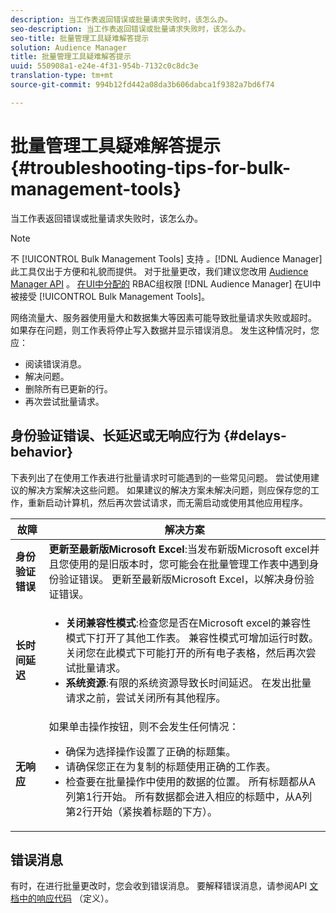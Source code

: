 ```yaml
---
description: 当工作表返回错误或批量请求失败时，该怎么办。
seo-description: 当工作表返回错误或批量请求失败时，该怎么办。
seo-title: 批量管理工具疑难解答提示
solution: Audience Manager
title: 批量管理工具疑难解答提示
uuid: 550908a1-e24e-4f31-954b-7132c0c8dc3e
translation-type: tm+mt
source-git-commit: 994b12fd442a08da3b606dabca1f9382a7bd6f74

---
```



# 批量管理工具疑难解答提示{#troubleshooting-tips-for-bulk-management-tools}

当工作表返回错误或批量请求失败时，该怎么办。



<!-- 

<p>r_bulk_troubleshoot.xml </p>

 -->

>[!NOTE]
>
>不 [!UICONTROL Bulk Management Tools] 支持 *。*[!DNL Audience Manager]此工具仅出于方便和礼貌而提供。 对于批量更改，我们建议您改用 [Audience Manager API](../../api/rest-api-main/aam-api-getting-started.md) 。 [在UI中分配的](../../features/administration/administration-overview.md) RBAC组权限 [!DNL Audience Manager] 在UI中被接受 [!UICONTROL Bulk Management Tools]。

网络流量大、服务器使用量大和数据集大等因素可能导致批量请求失败或超时。 如果存在问题，则工作表将停止写入数据并显示错误消息。 发生这种情况时，您应：

* 阅读错误消息。
* 解决问题。
* 删除所有已更新的行。
* 再次尝试批量请求。

## 身份验证错误、长延迟或无响应行为 {#delays-behavior}

下表列出了在使用工作表进行批量请求时可能遇到的一些常见问题。 尝试使用建议的解决方案解决这些问题。 如果建议的解决方案未解决问题，则应保存您的工作，重新启动计算机，然后再次尝试请求，而无需启动或使用其他应用程序。

<table id="table_AC6FB99402214A4EAC6E709465BB67AF"> 
 <thead> 
  <tr> 
   <th colname="col1" class="entry"> 故障 </th> 
   <th colname="col2" class="entry"> 解决方案 </th> 
  </tr> 
 </thead>
 <tbody> 
  <tr> 
   <td colname="col1"> <b>身份验证错误</b> </td> 
   <td colname="col2"> 
    <b>更新至最新版Microsoft Excel</b>:当发布新版Microsoft excel并且您使用的是旧版本时，您可能会在批量管理工作表中遇到身份验证错误。 更新至最新版Microsoft Excel，以解决身份验证错误。
</td> 
  </tr> 
  <tr> 
   <td colname="col1"> <b>长时间延迟</b> </td> 
   <td colname="col2"> 
    <ul id="ul_AA6F414024B2475AB1C0B46DC3FF0B36"> 
     <li id="li_ECC83AC39D7142519AA9A223DB8FCF23"> <b>关闭兼容性模式</b>:检查您是否在Microsoft excel的兼容性模式下打开了其他工作表。 兼容性模式可增加运行时数。 关闭您在此模式下可能打开的所有电子表格，然后再次尝试批量请求。 </li> 
     <li id="li_234BFCF563234DE198884F33AB75280D"> <b>系统资源</b>:有限的系统资源导致长时间延迟。 在发出批量请求之前，尝试关闭所有其他程序。 </li> 
    </ul> </td> 
  </tr> 
  <tr> 
   <td colname="col1"> <b>无响应</b> </td> 
   <td colname="col2">如果单击操作按钮，则不会发生任何情况： 
    <ul id="ul_142E63CDD556414AB639E51734FEDBCF"> 
     <li id="li_DBB6C819603D46B5AECC9C854FDAFDF1">确保为选择操作设置了正确的标题集。 </li> 
     <li id="li_391C9031907A4085BDAD42054960045C">请确保您正在为复制的标题使用正确的工作表。 </li> 
     <li id="li_76A7241989204933858621FAAB5C3408">检查要在批量操作中使用的数据的位置。 所有标题都从A列第1行开始。 所有数据都会进入相应的标题中，从A列第2行开始（紧挨着标题的下方）。 </li> 
    </ul> </td> 
  </tr> 
 </tbody> 
</table>

## 错误消息

有时，在进行批量更改时，您会收到错误消息。 要解释错误消息，请参阅API [文档中的响应代码](/help/using/api/rest-api-main/aam-api-getting-started.md) （定义）。

